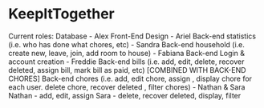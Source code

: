 # KeepItTogether
Current roles:
Database - Alex
Front-End Design - Ariel
Back-end statistics (i.e. who has done what chores, etc) - Sandra
Back-end household (i.e. create new, leave, join, add room to house) - Fabiana
Back-end Login & account creation - Freddie
Back-end bills (i.e. add, edit, delete, recover deleted, assign bill, mark bill as paid, etc) [COMBINED WITH BACK-END CHORES]
Back-end chores (i.e. add, edit chore, assign , display chore for each user. delete chore, recover deleted , filter chores) - Nathan & Sara
Nathan - add, edit, assign
Sara - delete, recover deleted, display, filter
